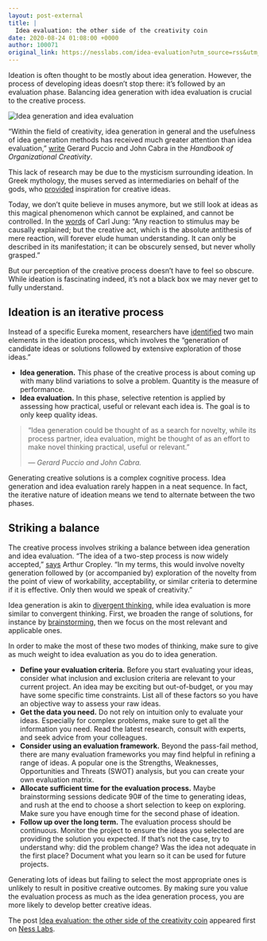 ```yaml
---
layout: post-external
title: |
  Idea evaluation: the other side of the creativity coin
date: 2020-08-24 01:08:00 +0000
author: 100071
original_link: https://nesslabs.com/idea-evaluation?utm_source=rss&utm_medium=rss&utm_campaign=idea-evaluation
---
```


Ideation is often thought to be mostly about idea generation. However, the process of developing ideas doesn’t stop there: it’s followed by an evaluation phase. Balancing idea generation with idea evaluation is crucial to the creative process.

![Idea generation and idea evaluation](https://nesslabs.com/wp-content/uploads/2020/08/idea-evaluation-illustration.png)

“Within the field of creativity, idea generation in general and the usefulness of idea generation methods has received much greater attention than idea evaluation,” [write](https://www.sciencedirect.com/science/article/pii/B9780123747143000094) Gerard Puccio and John Cabra in the _Handbook of Organizational Creativity_.

This lack of research may be due to the mysticism surrounding ideation. In Greek mythology, the muses served as intermediaries on behalf of the gods, who [provided](https://www.scirp.org/(S(vtj3fa45qm1ean45vvffcz55))/reference/ReferencesPapers.aspx?ReferenceID=248668) inspiration for creative ideas.

Today, we don’t quite believe in muses anymore, but we still look at ideas as this magical phenomenon which cannot be explained, and cannot be controlled. In the [words](http://busbywc.blogspot.com/2016/12/carl-jung-psychology-and-literature.html) of Carl Jung: “Any reaction to stimulus may be causally explained; but the creative act, which is the absolute antithesis of mere reaction, will forever elude human understanding. It can only be described in its manifestation; it can be obscurely sensed, but never wholly grasped.”

But our perception of the creative process doesn’t have to feel so obscure. While ideation is fascinating indeed, it’s not a black box we may never get to fully understand.

## Ideation is an iterative process

Instead of a specific Eureka moment, researchers have [identified](https://ecologylab.net/research/publications/WardSmithFinke.pdf) two main elements in the ideation process, which involves the “generation of candidate ideas or solutions followed by extensive exploration of those ideas.”

- **Idea generation.** This phase of the creative process is about coming up with many blind variations to solve a problem. Quantity is the measure of performance.
- **Idea evaluation.** In this phase, selective retention is applied by assessing how practical, useful or relevant each idea is. The goal is to only keep quality ideas.

> “Idea generation could be thought of as a search for novelty, while its process partner, idea evaluation, might be thought of as an effort to make novel thinking practical, useful or relevant.”
> 
> _— Gerard Puccio and John Cabra._

Generating creative solutions is a complex cognitive process. Idea generation and idea evaluation rarely happen in a neat sequence. In fact, the iterative nature of ideation means we tend to alternate between the two phases.

## Striking a balance

The creative process involves striking a balance between idea generation and idea evaluation. “The idea of a two-step process is now widely accepted,” [says](https://www.tandfonline.com/doi/abs/10.1207/s15326934crj1803_13) Arthur Cropley. “In my terms, this would involve novelty generation followed by (or accompanied by) exploration of the novelty from the point of view of workability, acceptability, or similar criteria to determine if it is effective. Only then would we speak of creativity.”

Idea generation is akin to [divergent thinking](https://nesslabs.com/divergent-thinking), while idea evaluation is more similar to convergent thinking. First, we broaden the range of solutions, for instance by [brainstorming](https://nesslabs.com/brainstorming), then we focus on the most relevant and applicable ones.

In order to make the most of these two modes of thinking, make sure to give as much weight to idea evaluation as you do to idea generation.

- **Define your evaluation criteria.** Before you start evaluating your ideas, consider what inclusion and exclusion criteria are relevant to your current project. An idea may be exciting but out-of-budget, or you may have some specific time constraints. List all of these factors so you have an objective way to assess your raw ideas.
- **Get the data you need.** Do not rely on intuition only to evaluate your ideas. Especially for complex problems, make sure to get all the information you need. Read the latest research, consult with experts, and seek advice from your colleagues.
- **Consider using an evaluation framework.** Beyond the pass-fail method, there are many evaluation frameworks you may find helpful in refining a range of ideas. A popular one is the Strengths, Weaknesses, Opportunities and Threats (SWOT) analysis, but you can create your own evaluation matrix.
- **Allocate sufficient time for the evaluation process.** Maybe brainstorming sessions dedicate 90# of the time to generating ideas, and rush at the end to choose a short selection to keep on exploring. Make sure you have enough time for the second phase of ideation.
- **Follow up over the long term.** The evaluation process should be continuous. Monitor the project to ensure the ideas you selected are providing the solution you expected. If that’s not the case, try to understand why: did the problem change? Was the idea not adequate in the first place? Document what you learn so it can be used for future projects.

Generating lots of ideas but failing to select the most appropriate ones is unlikely to result in positive creative outcomes. By making sure you value the evaluation process as much as the idea generation process, you are more likely to develop better creative ideas.

The post [Idea evaluation: the other side of the creativity coin](https://nesslabs.com/idea-evaluation) appeared first on [Ness Labs](https://nesslabs.com).
